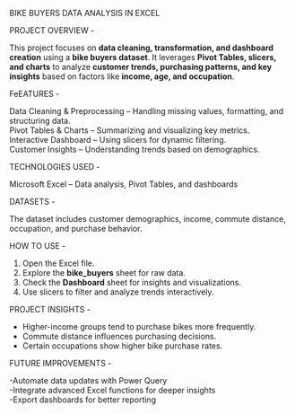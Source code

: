 BIKE BUYERS DATA ANALYSIS IN EXCEL

PROJECT OVERVIEW -

This project focuses on **data cleaning, transformation, and dashboard creation** using a **bike buyers dataset**. It leverages **Pivot Tables, slicers, and charts** to analyze **customer trends, purchasing patterns, and key insights** based on factors like **income, age, and occupation**.  

FeEATURES -

Data Cleaning & Preprocessing – Handling missing values, formatting, and structuring data.  
Pivot Tables & Charts – Summarizing and visualizing key metrics.  
Interactive Dashboard – Using slicers for dynamic filtering.  
Customer Insights – Understanding trends based on demographics.  

TECHNOLOGIES USED -

Microsoft Excel – Data analysis, Pivot Tables, and dashboards  

DATASETS -  

The dataset includes customer demographics, income, commute distance, occupation, and purchase behavior.  

HOW TO USE -  

1. Open the Excel file.  
2. Explore the **bike_buyers** sheet for raw data.  
3. Check the **Dashboard** sheet for insights and visualizations.  
4. Use slicers to filter and analyze trends interactively.  

PROJECT INSIGHTS -  

- Higher-income groups tend to purchase bikes more frequently.  
- Commute distance influences purchasing decisions.  
- Certain occupations show higher bike purchase rates.  

FUTURE IMPROVEMENTS -

-Automate data updates with Power Query  
-Integrate advanced Excel functions for deeper insights  
-Export dashboards for better reporting  
